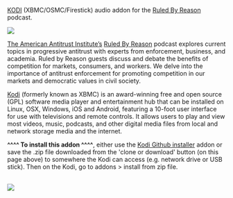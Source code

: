 <a href="kodi.tv">KODI<a> (XBMC/OSMC/Firestick) audio addon for the <a href="https://www.antitrustinstitute.org/work-products/type/podcasts/">Ruled By Reason</a> podcast.<br>

<img src="https://ssl-static.libsyn.com/p/assets/0/4/3/d/043db58759ff6056/aai_300x300_podcast_large1400.jpg"><br>

<a href="https://www.antitrustinstitute.org/">The American Antitrust Institute’s</a> <a href="https://www.antitrustinstitute.org/work-products/type/podcasts/">Ruled By Reason</a> podcast explores current topics in progressive antitrust with experts from enforcement, business, and academia. Ruled by Reason guests discuss and debate the benefits of competition for markets, consumers, and workers. We delve into the importance of antitrust enforcement for promoting competition in our markets and democratic values in civil society.<br>

<a href="www.kodi.tv">Kodi</a> (formerly known as XBMC) is an award-winning free and open source (GPL) software media player and entertainment hub that can be installed on Linux, OSX, Windows, iOS and Android, featuring a 10-foot user interface for use with televisions and remote controls. It allows users to play and view most videos, music, podcasts, and other digital media files from local and network storage media and the internet.<br>

<b>^^^^ To install this addon ^^^^</b>, either use the <a href="https://www.tvaddons.co/github-browser-kodi/">Kodi Github installer</a> addon or save the .zip file downloaded from the 'clone or download' button (on this page above) to somewhere the Kodi can access (e.g. network drive or USB stick). Then on the Kodi, go to addons > install from zip file.<br>

<br><a href="http://www.kodi.tv"><img src="https://kodi.tv/sites/default/files/page/field_image/about--devices.jpg">
